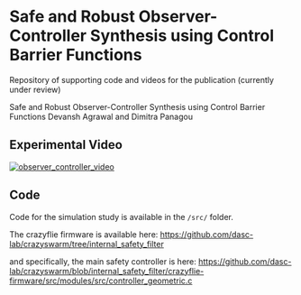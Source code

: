 # Safe and Robust Observer-Controller Synthesis using Control Barrier Functions

Repository of supporting code and videos for the publication (currently under review)

Safe and Robust Observer-Controller Synthesis using Control Barrier Functions
Devansh Agrawal and Dimitra Panagou

## Experimental Video
[![observer_controller_video](https://img.youtube.com/vi/83o7CEgTEwo/0.jpg)](https://www.youtube.com/watch?v=83o7CEgTEwo)



## Code
Code for the simulation study is available in the `/src/` folder. 

The crazyflie firmware is available here: 
    https://github.com/dasc-lab/crazyswarm/tree/internal_safety_filter

and specifically, the main safety controller is here: 
    https://github.com/dasc-lab/crazyswarm/blob/internal_safety_filter/crazyflie-firmware/src/modules/src/controller_geometric.c
